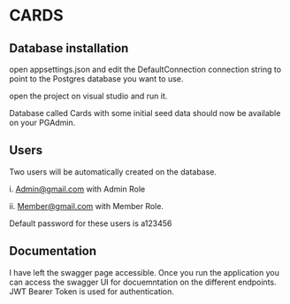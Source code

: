 # CARDS 

## Database installation

open appsettings.json and edit the DefaultConnection connection string to point to the Postgres database you want to use.

open the project on visual studio and run it.

Database called Cards with some initial seed data should now be available on your PGAdmin. 


## Users
Two users will be automatically created on the database. 

   i. Admin@gmail.com with Admin Role
   
   ii. Member@gmail.com with Member Role. 

Default password for these users is a123456
 ##  Documentation 
 I have left the swagger page accessible. Once you run the application you can access the swagger UI for docuemntation on the different endpoints. 
 JWT Bearer Token is used for authentication. 



